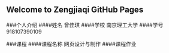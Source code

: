 ## Welcome to Zengjiaqi GitHub Pages

###个人介绍
####姓名 曾佳琪
####学校 南京理工大学
####学号 918107390109

###课程
####课程名称 网页设计与制作
####课程作业 
